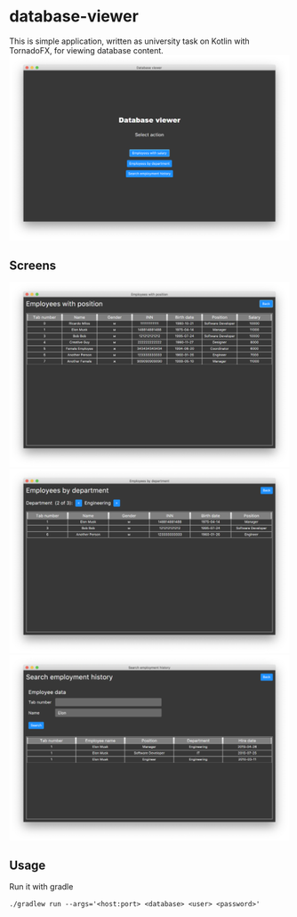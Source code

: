 # database-viewer
This is simple application, written as university task on Kotlin with TornadoFX, for viewing database content.  
![](images/main_screen.png)

## Screens
![](images/first_screen.png)
![](images/second_screen.png)
![](images/third_screen.png)

## Usage
Run it with gradle
```
./gradlew run --args='<host:port> <database> <user> <password>'
```